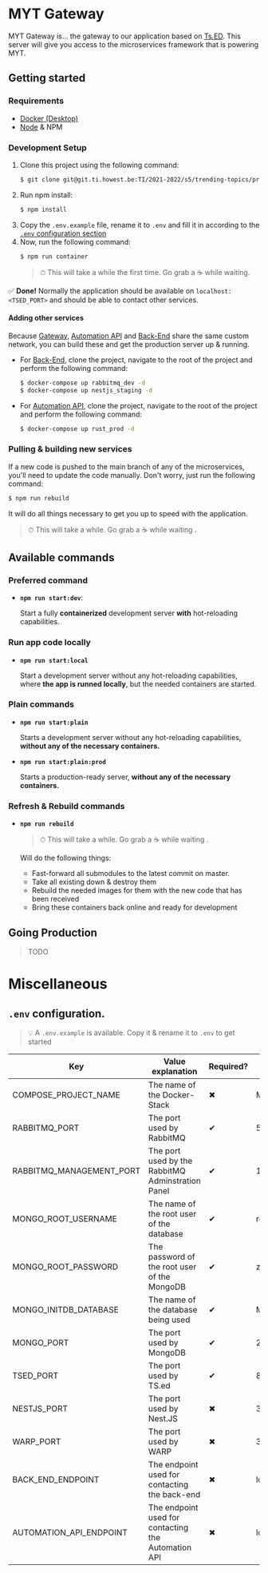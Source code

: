 # MYT Gateway

MYT Gateway is... the gateway to our application based on [Ts.ED](https://tsed.io). This server will give you access to the microservices framework that is powering MYT.

## Getting started
### Requirements
- [Docker (Desktop)](https://www.docker.com/get-started)
- [Node](https://nodejs.org/en/) & NPM

### Development Setup
1. Clone this project using the following command:
   ```bash
   $ git clone git@git.ti.howest.be:TI/2021-2022/s5/trending-topics/projects/hybrid-work1/gateway.git
   ```
2. Run npm install:
   ```bash
   $ npm install
   ```
3. Copy the `.env.example` file, rename it to `.env` and fill it in according to the [`.env` configuration section](#env-configuration-file)
4. Now, run the following command:
   ```bash
   $ npm run container
   ```
   > ⏱ This will take a while the first time. Go grab a ☕ while waiting.

✅ **Done!** Normally the application should be available on `localhost:<TSED_PORT>` and should be able to contact other services.

#### Adding other services
Because [Gateway](https://git.ti.howest.be/TI/2021-2022/s5/trending-topics/projects/hybrid-work1/gateway), [Automation API](https://git.ti.howest.be/TI/2021-2022/s5/trending-topics/projects/hybrid-work1/automateapi) and [Back-End](https://git.ti.howest.be/TI/2021-2022/s5/trending-topics/projects/hybrid-work1/back-end) share the same custom network, you can build these and get the production server up & running.

- For [Back-End](https://git.ti.howest.be/TI/2021-2022/s5/trending-topics/projects/hybrid-work1/back-end), clone the project, navigate to the root of the project and perform the following command:
  ```bash
  $ docker-compose up rabbitmq_dev -d
  $ docker-compose up nestjs_staging -d
  ```
- For [Automation API](https://git.ti.howest.be/TI/2021-2022/s5/trending-topics/projects/hybrid-work1/automateapi), clone the project, navigate to the root of the project and perform the following command:
  ```bash
  $ docker-compose up rust_prod -d
  ```

### Pulling & building new services
If a new code is pushed to the main branch of any of the microservices, you'll need to update the code manually. Don't worry, just run the following command:

```bash
$ npm run rebuild
```

It will do all things necessary to get you up to speed with the application.
  > ⏱ This will take a while. Go grab a ☕ while waiting .

## Available commands
### Preferred command
- **`npm run start:dev`**:

  Start a fully **containerized** development server **with** hot-reloading capabilities.

### Run app code locally
- **`npm run start:local`**
  
  Start a development server without any hot-reloading capabilities, where **the app is runned locally**, but the needed containers are started.

### Plain commands
- **`npm run start:plain`**
  
  Starts a development server without any hot-reloading capabilities, **without any of the necessary containers.** 

- **`npm run start:plain:prod`**
  
  Starts a production-ready server, **without any of the necessary containers.** 

### Refresh & Rebuild commands
- **`npm run rebuild`**
  > ⏱ This will take a while. Go grab a ☕ while waiting .

  Will do the following things:
  - Fast-forward all submodules to the latest commit on master.
  - Take all existing down & destroy them
  - Rebuild the needed images for them with the new code that has been received
  - Bring these containers back online and ready for development

## Going Production
> TODO
# Miscellaneous
## `.env` configuration.
> :bulb: A `.env.example` is available. Copy it & rename it to `.env` to get started

|Key|Value explanation|Required?|Value example|
|---|---|---|---|
|COMPOSE_PROJECT_NAME|The name of the Docker-Stack|✖|MYT_Backend|
|RABBITMQ_PORT|The port used by RabbitMQ|✔|5672|
|RABBITMQ_MANAGEMENT_PORT|The port used by the RabbitMQ Adminstration Panel|✔|15672|
|MONGO_ROOT_USERNAME|The name of the root user of the database|✔|root|
|MONGO_ROOT_PASSWORD|The password of the root user of the MongoDB|✔|zXnpa&VDpoj6RU|
|MONGO_INITDB_DATABASE|The name of the database being used|✔|MYT|
|MONGO_PORT|The port used by MongoDB|✔|27017|
|TSED_PORT|The port used by TS.ed|✔|8080|
|NESTJS_PORT|The port used by Nest.JS|✖|3000|
|WARP_PORT|The port used by WARP|✖|3030|
|BACK_END_ENDPOINT|The endpoint used for contacting the back-end|✖|localhost|
|AUTOMATION_API_ENDPOINT|The endpoint used for contacting the Automation API|✖|localhost|
